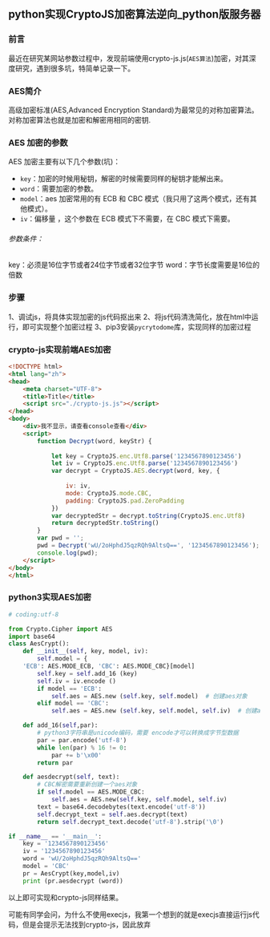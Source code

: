 ## python实现CryptoJS加密算法逆向_python版服务器

### 前言

最近在研究某网站参数过程中，发现前端使用crypto-js.js(`AES算法`)加密，对其深度研究，遇到很多坑，特简单记录一下。

### AES简介

高级加密标准(AES,Advanced Encryption Standard)为最常见的对称加密算法。对称加密算法也就是加密和解密用相同的密钥.

### AES 加密的参数

AES 加密主要有以下几个参数(坑)：

- `key`：加密的时候用秘钥，解密的时候需要同样的秘钥才能解出来。
- `word`：需要加密的参数。
- `model`：aes 加密常用的有 ECB 和 CBC 模式（我只用了这两个模式，还有其他模式）。
- `iv`：偏移量 ，这个参数在 ECB 模式下不需要，在 CBC 模式下需要。

###### 参数条件：

key：必须是16位字节或者24位字节或者32位字节
word：字节长度需要是16位的倍数

### 步骤

1、调试js，将具体实现加密的js代码抠出来
2、将js代码清洗简化，放在html中运行，即可实现整个加密过程
3、pip3安装`pycrytodome`库，实现同样的加密过程

### crypto-js实现前端AES加密

```html
<!DOCTYPE html>
<html lang="zh">
<head>
    <meta charset="UTF-8">
    <title>Title</title>
    <script src="./crypto-js.js"></script>
</head>
<body>
    <div>我不显示，请查看console查看</div>
    <script>
        function Decrypt(word, keyStr) {
     
            let key = CryptoJS.enc.Utf8.parse('1234567890123456')
            let iv = CryptoJS.enc.Utf8.parse('1234567890123456')
            var decrypt = CryptoJS.AES.decrypt(word, key, {
     
                iv: iv,
                mode: CryptoJS.mode.CBC,
                padding: CryptoJS.pad.ZeroPadding
            })
            var decryptedStr = decrypt.toString(CryptoJS.enc.Utf8)
            return decryptedStr.toString()
        }
        var pwd = '';
        pwd = Decrypt('wU/2oHphdJ5qzRQh9AltsQ==', '1234567890123456');
        console.log(pwd);
    </script>
</body>
</html>
```

### python3实现AES加密

```python
# coding:utf-8

from Crypto.Cipher import AES
import base64
class AesCrypt():
    def __init__(self, key, model, iv):
        self.model = {
    'ECB': AES.MODE_ECB, 'CBC': AES.MODE_CBC}[model]
        self.key = self.add_16 (key)
        self.iv = iv.encode ()
        if model == 'ECB':
            self.aes = AES.new (self.key, self.model)  # 创建aes对象
        elif model == 'CBC':
            self.aes = AES.new (self.key, self.model, self.iv)  # 创建aes对象

    def add_16(self,par):
    	# python3字符串是unicode编码，需要 encode才可以转换成字节型数据
        par = par.encode('utf-8')
        while len(par) % 16 != 0:
            par += b'\x00'
        return par

    def aesdecrypt(self, text):
        # CBC解密需要重新创建一个aes对象
        if self.model == AES.MODE_CBC:
            self.aes = AES.new(self.key, self.model, self.iv)
        text = base64.decodebytes(text.encode('utf-8'))
        self.decrypt_text = self.aes.decrypt(text)
        return self.decrypt_text.decode('utf-8').strip('\0')

if __name__ == '__main__':
    key = '1234567890123456'
    iv = '1234567890123456'
    word = 'wU/2oHphdJ5qzRQh9AltsQ=='
    model = 'CBC'
    pr = AesCrypt(key,model,iv)
    print (pr.aesdecrypt (word))
```

以上即可实现和crypto-js同样结果。

可能有同学会问，为什么不使用execjs，我第一个想到的就是execjs直接运行js代码，但是会提示无法找到crypto-js，因此放弃